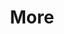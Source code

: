 ---
layout: page
title: More
nav: true
nav_order: 4
dropdown: true
children:
  # - title: fitness timeline
  #   permalink: /fitness-timeline/
  # - title: fitness image gallery
  #   permalink: /fitness-image-gallery/
  # - title: fitness highlights (video)
  #   permalink: /fitness-highlights-video/
  - title: fitness highlights (image)
    permalink: /fitness-highlights-image/
  # - title: Fitness Video Gallery
  #   permalink: /fitness-video-gallery/
  - title: blog
    permalink: /blog/
---